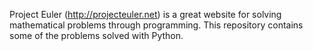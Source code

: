 Project Euler (http://projecteuler.net) is a great website for solving mathematical problems through programming.
This repository contains some of the problems solved with Python.
